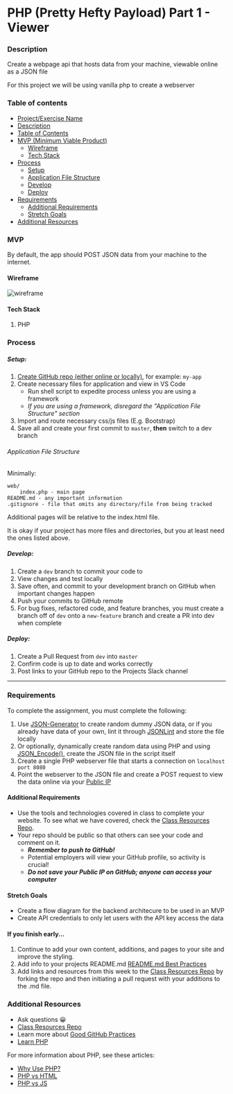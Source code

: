 # PHP (Pretty Hefty Payload) Part 1 - Viewer

### Description

Create a webpage api that hosts data from your machine, viewable online as a JSON file

For this project we will be using vanilla php to create a webserver

### Table of contents

<!--ts-->

- [Project/Exercise Name](<#PHP-(Pretty-Hefty-Payload)-Part-1---Viewer>)
- [Description](#Description)
- [Table of Contents](#table-of-contents)
- [MVP (Minimum Viable Product)](#MVP)
  - [Wireframe](#Wireframe)
  - [Tech Stack](#Tech-Stack)
- [Process](#process)
  - [Setup](#Setup)
  - [Application File Structure](#Application-File-Structure)
  - [Develop](#Develop)
  - [Deploy](#Deploy)
- [Requirements](#Requirements)
  - [Additional Requirements](#Additional-Requirements)
  - [Stretch Goals](#Stretch-Goals)
- [Additional Resources](#Additional-Resources)
  <!--te-->

### MVP

By default, the app should POST JSON data from your machine to the internet.

#### Wireframe

![wireframe](../wireframes/api-php-1.png)

#### Tech Stack

1. PHP

### Process

##### Setup:

1. [Create GitHub repo (either online or locally)](../git-instructions.md), for example: `my-app`
2. Create necessary files for application and view in VS Code
   - Run shell script to expedite process unless you are using a framework
   - _If you are using a framework, disregard the "Application File Structure" section_
3. Import and route necessary css/js files (E.g. Bootstrap)
4. Save all and create your first commit to `master`, **then** switch to a dev branch

###### Application File Structure

Minimally:

```
web/
    index.php - main page
README.md - any important information
.gitignore - file that omits any directory/file from being tracked
```

Additional pages will be relative to the index.html file.

It is okay if your project has more files and directories, but you at least need the ones listed above.

##### Develop:

1. Create a `dev` branch to commit your code to
2. View changes and test locally
3. Save often, and commit to your development branch on GitHub when important changes happen
4. Push your commits to GitHub remote
5. For bug fixes, refactored code, and feature branches, you must create a branch off of `dev` onto a `new-feature` branch and create a PR into dev when complete

##### Deploy:

1. Create a Pull Request from `dev` into `master`
2. Confirm code is up to date and works correctly
3. Post links to your GitHub repo to the Projects Slack channel

---

### Requirements

To complete the assignment, you must complete the following:

1. Use [JSON-Generator](https://www.json-generator.com/) to create random dummy JSON data, or if you already have data of your own, lint it through [JSONLint](https://jsonlint.com/) and store the file locally
2. Or optionally, dynamically create random data using PHP and using [JSON_Encode()](https://www.php.net/manual/en/function.json-encode.php), create the JSON file in the script itself
3. Create a single PHP webserver file that starts a connection on `localhost port 8080`
4. Point the webserver to the JSON file and create a POST request to view the data online via your [Public IP](https://www.whatismyip.com/)

#### Additional Requirements

- Use the tools and technologies covered in class to complete your website. To see what we have covered, check the [Class Resources Repo](https://github.com/bootcamp-students/Resources).
- Your repo should be public so that others can see your code and comment on it.
  - _**Remember to push to GitHub!**_
  - Potential employers will view your GitHub profile, so activity is crucial!
  - _**Do not save your Public IP on GitHub; anyone can access your computer**_

#### Stretch Goals

- Create a flow diagram for the backend architecure to be used in an MVP
- Create API credentials to only let users with the API key access the data

#### If you finish early...

1. Continue to add your own content, additions, and pages to your site and improve the styling.
2. Add info to your projects README.md [README.md Best Practices](https://gist.github.com/PurpleBooth/109311bb0361f32d87a2)
3. Add links and resources from this week to the [Class Resources Repo](https://github.com/bootcamp-students/Resources) by forking the repo and then initiating a pull request with your additions to the .md file.

### Additional Resources

- Ask questions :grinning:
- [Class Resources Repo](https://github.com/bootcamp-students/Resources)
- Learn more about [Good GitHub Practices](https://guides.github.com)
- [Learn PHP](https://www.w3schools.com/php/)

For more information about PHP, see these articles:

- [Why Use PHP?](https://www.thoughtfulcode.com/why-use-php/)
- [PHP vs HTML](https://www.upwork.com/hiring/development/php-vs-html/)
- [PHP vs JS](https://www.guru99.com/php-vs-javascript.html)
